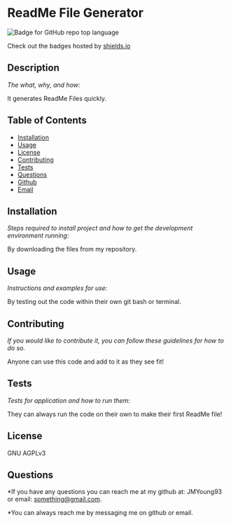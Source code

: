 # ReadMe File Generator

![Badge for GitHub repo top language](https://img.shields.io/badge/License-AGPL_v3-blue.svg)

Check out the badges hosted by [shields.io](https://shields.io/)

## Description 

*The what, why, and how:* 

It generates ReadMe Files quickly.

## Table of Contents

 * [Installation](#installation)
 * [Usage](#usage)
 * [License](#license)
 * [Contributing](#contributing)
 * [Tests](#tests)  
 * [Questions](#questions)
 * [Github](#github)
 * [Email](#email)



## Installation

*Steps required to install project and how to get the development environment running:*

By downloading the files from my repository. 




## Usage 

*Instructions and examples for use:*

By testing out the code within their own git bash or terminal. 




## Contributing

*If you would like to contribute it, you can follow these guidelines for how to do so.*

Anyone can use this code and add to it as they see fit!




## Tests

*Tests for application and how to run them:*

They can always run the code on their own to make their first ReadMe file!




## License

GNU AGPLv3



## Questions

*If you have any questions you can reach me at my github at: JMYoung93 or email: something@gmail.com.

*You can always reach me by messaging me on github or email.

